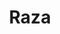 ---
title: Raza
date: 
draft: false

# descripcion
description : Torzada chata simple

materials: Plata 925

color: Plateado

dimensions: 6cm (ajustable)

code: 03-09-0057

type: "Pulseras"

categories: []

price: $9.210,00

price_eftvo: $7.830,00

# Images
# first image will be shown in the product page
images:
  # - image: "images/path_to_image"
  # La ubicacion de las imagenes es imagenes/Pulseras/Pulseras.Plata/03-09-0057-raza
  - image: "./images/pulseras/plata/03-09-0057-torzada-chata-simple_a.JPG"
  - image: "./images/pulseras/plata/03-09-0057-torzada-chata-simple_b.JPG"
---